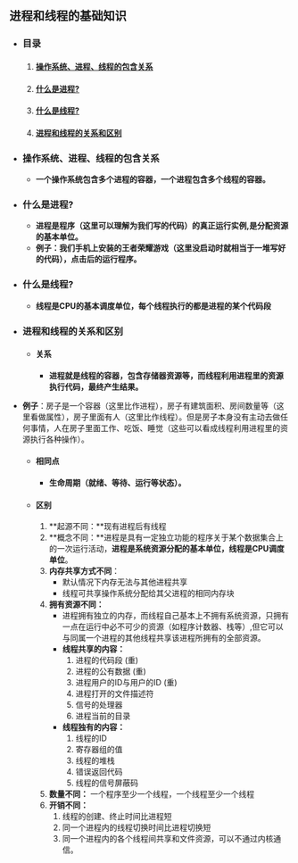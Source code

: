 ## 进程和线程的基础知识

- ### 目录

  1. #### <a href="#1">操作系统、进程、线程的包含关系</a>

  2. #### <a href="#2">什么是进程?</a>

  3. #### <a href="#3"> 什么是线程?</a>

  4. #### <a href="#4"> 进程和线程的关系和区别</a>

- ### <a id="1"> 操作系统、进程、线程的包含关系</a>

  - **一个操作系统包含多个进程的容器，一个进程包含多个线程的容器。**
  
- ### <a id="2"> 什么是进程?</a>

  - **进程是程序（这里可以理解为我们写的代码）的真正运行实例,是分配资源的基本单位。**
  - **例子：我们手机上安装的王者荣耀游戏（这里没启动时就相当于一堆写好的代码），点击后的运行程序。**

- ### <a id="3"> 什么是线程?</a>

  - **线程是CPU的基本调度单位，每个线程执行的都是进程的某个代码段**

- ###  <a id="4">进程和线程的关系和区别</a>

  - #### 关系

    - **进程就是线程的容器，包含存储器资源等，而线程利用进程里的资源执行代码，最终产生结果。**
- **例子**：房子是一个容器（这里比作进程），房子有建筑面积、房间数量等（这里看做属性），房子里面有人（这里比作线程）。但是房子本身没有主动去做任何事情，人在房子里面工作、吃饭、睡觉（这些可以看成线程利用进程里的资源执行各种操作）。
  
  - #### 相同点
  
    - **生命周期（就绪、等待、运行等状态）。**
  
  - #### 区别
  
    1. **起源不同：**现有进程后有线程
    2. **概念不同：**进程是具有一定独立功能的程序关于某个数据集合上的一次运行活动，**进程是系统资源分配的基本单位，线程是CPU调度单位**。
    3. **内存共享方式不同**：
       - 默认情况下内存无法与其他进程共享
       - 线程可共享操作系统分配给其父进程的相同内存块
    4. **拥有资源不同：**
       - 进程拥有独立的内存，而线程自己基本上不拥有系统资源，只拥有一点在运行中必不可少的资源（如程序计数器、栈等）,但它可以与同属一个进程的其他线程共享该进程所拥有的全部资源。
       - **线程共享的内容：**
         1. 进程的代码段  (重)
         2. 进程的公有数据 (重)
         3. 进程用户的ID与用户的ID (重)
         4. 进程打开的文件描述符
         5. 信号的处理器
         6. 进程当前的目录
       - **线程独有的内容：**
         1. 线程的ID
         2. 寄存器组的值
         3. 线程的堆栈
       	 4. 错误返回代码
         5. 线程的信号屏蔽码
    5. **数量不同：** 一个程序至少一个线程，一个线程至少一个线程
    6. **开销不同：**
       1.  线程的创建、终止时间比进程短
       2.  同一个进程内的线程切换时间比进程切换短
       3.  同一个进程内的各个线程间共享和文件资源，可以不通过内核通信。 
  	
  
  

  
  
  
  
  